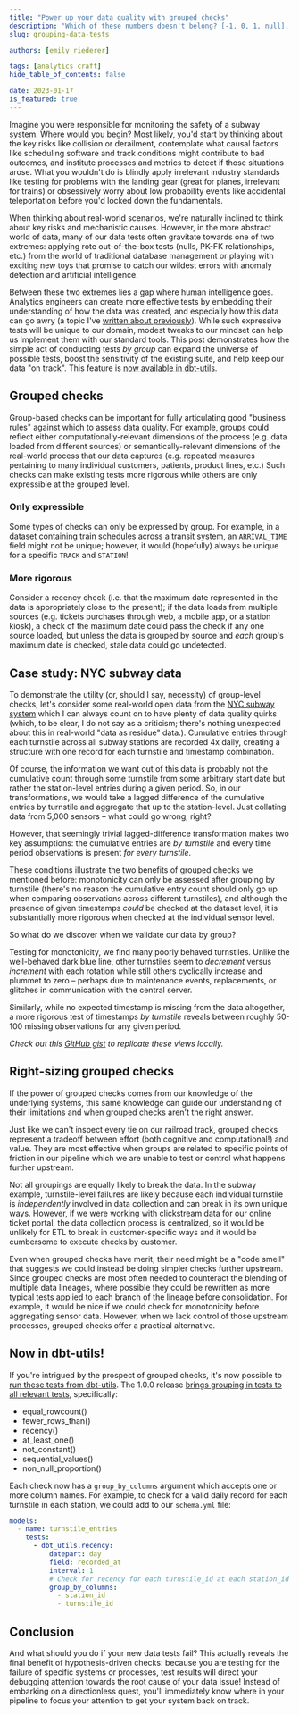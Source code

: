 ```yaml
---
title: "Power up your data quality with grouped checks"
description: "Which of these numbers doesn't belong? [-1, 0, 1, null]. You can't judge data quality without data context, so our tools should enable as much context as possible."
slug: grouping-data-tests

authors: [emily_riederer]

tags: [analytics craft]
hide_table_of_contents: false

date: 2023-01-17
is_featured: true
---
```

Imagine you were responsible for monitoring the safety of a subway system. Where would you begin? Most likely, you'd start by thinking about the key risks like collision or derailment, contemplate what causal factors like scheduling software and track conditions might contribute to bad outcomes, and institute processes and metrics to detect if those situations arose. What you wouldn't do is blindly apply irrelevant industry standards like testing for problems with the landing gear (great for planes, irrelevant for trains) or obsessively worry about low probability events like accidental teleportation before you'd locked down the fundamentals. 

When thinking about real-world scenarios, we're naturally inclined to think about key risks and mechanistic causes. However, in the more abstract world of data, many of our data tests often gravitate towards one of two extremes: applying rote out-of-the-box tests (nulls, PK-FK relationships, etc.) from the world of traditional database management or playing with exciting new toys that promise to catch our wildest errors with anomaly detection and artificial intelligence. 

Between these two extremes lies a gap where human intelligence goes. Analytics engineers can create more effective tests by embedding their understanding of how the data was created, and especially how this data can go awry (a topic I've [written about previously](https://emilyriederer.com/post/data-error-gen/)). While such expressive tests will be unique to our domain, modest tweaks to our mindset can help us implement them with our standard tools. This post demonstrates how the simple act of conducting tests _by group_ can expand the universe of possible tests, boost the sensitivity of the existing suite, and help keep our data "on track". This feature is [now available in dbt-utils](https://github.com/dbt-labs/dbt-utils#grouping-in-tests). 

<!--truncate-->

## Grouped checks

Group-based checks can be important for fully articulating good "business rules" against which to assess data quality. For example, groups could reflect either computationally-relevant dimensions of the <Term id="etl" /> process (e.g. data loaded from different sources) or semantically-relevant dimensions of the real-world process that our data captures (e.g. repeated measures pertaining to many individual customers, patients, product lines, etc.) Such checks can make existing tests more rigorous while others are only expressible at the grouped level.

### Only expressible
Some types of checks can only be expressed by group. For example, in a dataset containing train schedules across a transit system, an `ARRIVAL_TIME` field might not be unique; however, it would (hopefully) always be unique for a specific `TRACK` and `STATION`! 

### More rigorous
Consider a recency check (i.e. that the maximum date represented in the data is appropriately close to the present); if the data loads from multiple sources (e.g. tickets purchases through web, a mobile app, or a station kiosk), a check of the maximum date could pass the check if any one source loaded, but unless the data is grouped by source and _each_ group's maximum date is checked, stale data could go undetected.

## Case study: NYC subway data

To demonstrate the utility (or, should I say, necessity) of group-level checks, let's consider some real-world open data from the [NYC subway system](http://web.mta.info/developers/turnstile.html) which I can always count on to have plenty of data quality quirks (which, to be clear, I do not say as a criticism; there's nothing unexpected about this in real-world "data as residue" data.). Cumulative entries through each turnstile across all subway stations are recorded 4x daily, creating a structure with one record for each turnstile and timestamp combination. 

Of course, the information we want out of this data is probably not the cumulative count through some turnstile from some arbitrary start date but rather the station-level entries during a given period. So, in our transformations, we would take a lagged difference of the cumulative entries by turnstile and aggregate that up to the station-level. Just collating data from 5,000 sensors – what could go wrong, right? 

However, that seemingly trivial lagged-difference transformation makes two key assumptions: the cumulative entries are <Term id="monotonically-increasing"/> _by turnstile_ and every time period observations is present _for every turnstile_.

These conditions illustrate the two benefits of grouped checks we mentioned before: monotonicity can only be assessed after grouping by turnstile (there's no reason the cumulative entry count should only go up when comparing observations across different turnstiles), and although the presence of given timestamps _could_ be checked at the dataset level, it is substantially more rigorous when checked at the individual sensor level. 

So what do we discover when we validate our data by group?

Testing for monotonicity, we find many poorly behaved turnstiles. Unlike the well-behaved dark blue line, other turnstiles seem to _decrement_ versus _increment_ with each rotation while still others cyclically increase and plummet to zero – perhaps due to maintenance events, replacements, or glitches in communication with the central server.

<Lightbox src="/img/blog/2023-01-17-grouping-data-tests/1-monotonicity.png" title="Cumulative Entries by Turnstile for 3 Turnstiles" alt="A chart with three lines: one in dark blue trending up and to the right, one in light blue trending down and to the right, and one in very light blue which tracks up and then suddenly drops, repeating in a sawtooth pattern."/>

Similarly, while no expected timestamp is missing from the data altogether, a more rigorous test of timestamps _by turnstile_ reveals between roughly 50-100 missing observations for any given period.

<Lightbox src="/img/blog/2023-01-17-grouping-data-tests/2-missing.png" title="Number of Missing Turnstiles by Recording Time Period" alt="A dot plot showing 50-100 turnstiles are missing entries for each period between January and May, the range shown on the x axis."/>

_Check out this [GitHub gist](https://gist.github.com/emilyriederer/4dcc6a05ea53c82db175e15f698a1fb6) to replicate these views locally._

## Right-sizing grouped checks

If the power of grouped checks comes from our knowledge of the underlying systems, this same knowledge can guide our understanding of their limitations and when grouped checks aren't the right answer. 

Just like we can't inspect every tie on our railroad track, grouped checks represent a tradeoff between effort (both cognitive and computational!) and value. They are most effective when groups are related to specific points of friction in our pipeline which we are unable to test or control what happens further upstream. 

Not all groupings are equally likely to break the data. In the subway example, turnstile-level failures are likely because each individual turnstile is _independently_ involved in data collection and can break in its own unique ways. However, if we were working with clickstream data for our online ticket portal, the data collection process is centralized, so it would be unlikely for ETL to break in customer-specific ways and it would be cumbersome to execute checks by customer.

Even when grouped checks have merit, their need might be a "code smell" that suggests we could instead be doing simpler checks further upstream. Since grouped checks are most often needed to counteract the blending of multiple <Term id="data-lineage">data lineages</Term>, where possible they could be rewritten as more typical tests applied to each branch of the lineage before consolidation. For example, it would be nice if we could check for monotonicity before aggregating sensor data. However, when we lack control of those upstream processes, grouped checks offer a practical alternative.

## Now in dbt-utils!

If you're intrigued by the prospect of grouped checks, it's now possible to [run these tests from dbt-utils](https://github.com/dbt-labs/dbt-utils#grouping-in-tests). The 1.0.0 release [brings grouping in tests to all relevant tests](https://www.emilyriederer.com/post/grouping-data-quality-update/), specifically:

- equal_rowcount()
- fewer_rows_than()
- recency()
- at_least_one()
- not_constant()
- sequential_values()
- non_null_proportion()

Each check now has a `group_by_columns` argument which accepts one or more column names. For example, to check for a valid daily record for each turnstile in each station, we could add to our `schema.yml` file:

```yaml
models:
  - name: turnstile_entries
    tests:
      - dbt_utils.recency:
          datepart: day
          field: recorded_at
          interval: 1
          # Check for recency for each turnstile_id at each station_id
          group_by_columns:
            - station_id
            - turnstile_id
```

## Conclusion
And what should you do if your new data tests fail? This actually reveals the final benefit of hypothesis-driven checks: because you are testing for the failure of specific systems or processes, test results will direct your debugging attention towards the root cause of your data issue! Instead of embarking on a directionless quest, you'll immediately know where in your pipeline to focus your attention to get your system back on track.